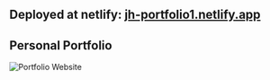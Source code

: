 ## Deployed at netlify: [jh-portfolio1.netlify.app](https://jh-portfolio1.netlify.app)

## Personal Portfolio

![Portfolio Website](https://i.ibb.co/WgPMpts/image.png)
